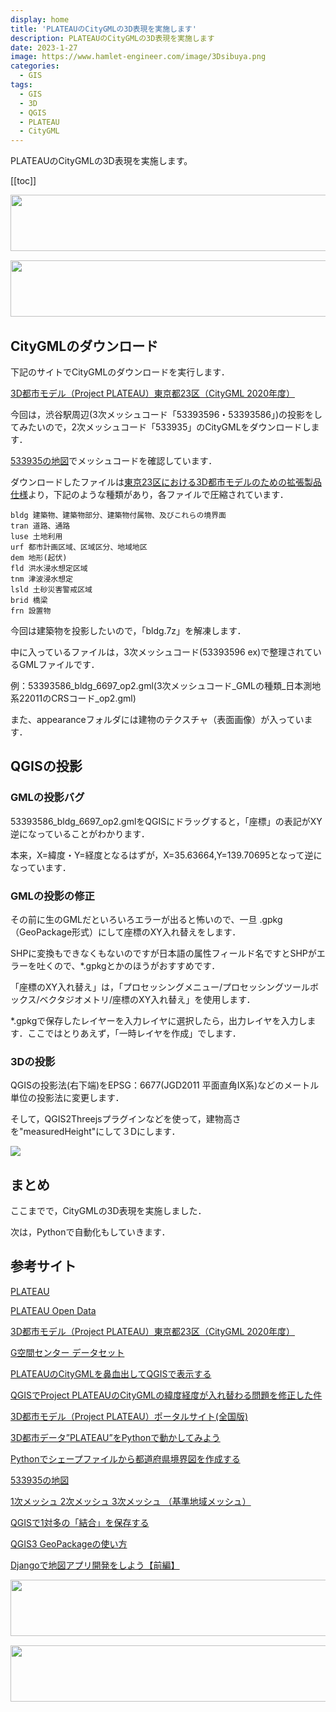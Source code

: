 ```yaml
---
display: home
title: 'PLATEAUのCityGMLの3D表現を実施します'
description: PLATEAUのCityGMLの3D表現を実施します
date: 2023-1-27
image: https://www.hamlet-engineer.com/image/3Dsibuya.png
categories: 
  - GIS
tags:
  - GIS
  - 3D
  - QGIS
  - PLATEAU
  - CityGML
---
```


<!-- https://www.hamlet-engineer.com -->
PLATEAUのCityGMLの3D表現を実施します。

<!-- more -->

<ClientOnly>
  <CallInArticleAdsense />
</ClientOnly>

[[toc]]

<!-- TechAcademy -->
<a href="//af.moshimo.com/af/c/click?a_id=2604050&p_id=1555&pc_id=2816&pl_id=29835&guid=ON" rel="nofollow" referrerpolicy="no-referrer-when-downgrade"><img src="//image.moshimo.com/af-img/0866/000000029835.jpg" width="728" height="90" style="border:none;"></a><img src="//i.moshimo.com/af/i/impression?a_id=2604050&p_id=1555&pc_id=2816&pl_id=29835" width="1" height="1" style="border:none;">

<!-- テックキャンプ -->
<a href="//af.moshimo.com/af/c/click?a_id=2641145&p_id=1770&pc_id=3386&pl_id=25847&guid=ON" rel="nofollow" referrerpolicy="no-referrer-when-downgrade"><img src="//image.moshimo.com/af-img/1115/000000025847.png" width="728" height="90" style="border:none;"></a><img src="//i.moshimo.com/af/i/impression?a_id=2641145&p_id=1770&pc_id=3386&pl_id=25847" width="1" height="1" style="border:none;">


## CityGMLのダウンロード
下記のサイトでCityGMLのダウンロードを実行します．

[3D都市モデル（Project PLATEAU）東京都23区（CityGML 2020年度）](https://www.geospatial.jp/ckan/dataset/plateau)

今回は，渋谷駅周辺(3次メッシュコード「53393596・53393586」)の投影をしてみたいので，2次メッシュコード「533935」のCityGMLをダウンロードします．

[533935の地図](http://gonhana.sakura.ne.jp/tanpopo2015/meshmap/tokyo/533935.html)でメッシュコードを確認しています．

ダウンロードしたファイルは[東京23区における3D都市モデルのための拡張製品仕様](https://www.geospatial.jp/ckan/dataset/plateau-tokyo23ku-citygml-2020/resource/e5edb01e-8e87-4540-a64e-53dcc0f31f43?inner_span=True)より，下記のような種類があり，各ファイルで圧縮されています．
```
bldg 建築物、建築物部分、建築物付属物、及びこれらの境界面 
tran 道路、通路
luse 土地利用
urf 都市計画区域、区域区分、地域地区
dem 地形(起伏)
fld 洪水浸水想定区域
tnm 津波浸水想定 
lsld 土砂災害警戒区域 
brid 橋梁
frn 設置物
```

今回は建築物を投影したいので，「bldg.7z」を解凍します．

中に入っているファイルは，3次メッシュコード(53393596 ex)で整理されているGMLファイルです．

例：53393586_bldg_6697_op2.gml(3次メッシュコード_GMLの種類_日本測地系22011のCRSコード_op2.gml)

また、appearanceフォルダには建物のテクスチャ（表面画像）が入っています．

## QGISの投影

### GMLの投影バグ
53393586_bldg_6697_op2.gmlをQGISにドラッグすると，「座標」の表記がXY逆になっていることがわかります．

本来，X=緯度・Y=経度となるはずが，X=35.63664,Y=139.70695となって逆になっています．

### GMLの投影の修正
その前に生のGMLだといろいろエラーが出ると怖いので、一旦 .gpkg（GeoPackage形式）にして座標のXY入れ替えをします．

SHPに変換もできなくもないのですが日本語の属性フィールド名ですとSHPがエラーを吐くので、*.gpkgとかのほうがおすすめです．

「座標のXY入れ替え」は，「プロセッシングメニュー/プロセッシングツールボックス/ベクタジオメトリ/座標のXY入れ替え」を使用します．

*.gpkgで保存したレイヤーを入力レイヤに選択したら，出力レイヤを入力します．ここではとりあえず，「一時レイヤを作成」でします．

### 3Dの投影
QGISの投影法(右下端)をEPSG：6677(JGD2011 平面直角ⅠX系)などのメートル単位の投影法に変更します．

そして，QGIS2Threejsプラグインなどを使って，建物高さを"measuredHeight"にして３Dにします．

![](image/3Dsibuya.png)

## まとめ
ここまでで，CityGMLの3D表現を実施しました．

次は，Pythonで自動化もしていきます．

## 参考サイト
[PLATEAU](https://www.mlit.go.jp/plateau/)

[PLATEAU Open Data](https://www.mlit.go.jp/plateau/opendata/)

[3D都市モデル（Project PLATEAU）東京都23区（CityGML 2020年度）](https://www.geospatial.jp/ckan/dataset/plateau-tokyo23ku-citygml-2020)

[G空間センター データセット](https://www.geospatial.jp/ckan/dataset)

[PLATEAUのCityGMLを鼻血出してQGISで表示する](https://qiita.com/Yfuruchin/items/aa3a847db26c7f378d6e)

[QGISでProject PLATEAUのCityGMLの緯度経度が入れ替わる問題を修正した件](https://zenn.dev/mugwort_rc/articles/34a427a9394580)

[3D都市モデル（Project PLATEAU）ポータルサイト(全国版)](https://www.geospatial.jp/ckan/dataset/plateau)

[3D都市データ”PLATEAU”をPythonで動かしてみよう](https://enjoyworks.jp/tech-blog/7352)

[Pythonでシェープファイルから都道府県境界図を作成する](https://irukanobox.blogspot.com/2020/01/python.html)

[533935の地図](http://gonhana.sakura.ne.jp/tanpopo2015/meshmap/tokyo/533935.html)

[1次メッシュ 2次メッシュ 3次メッシュ （基準地域メッシュ）](http://www.nilim.go.jp/lab/bcg/siryou/tnn/tnn0574pdf/ks057408.pdf)

[QGISで1対多の「結合」を保存する](https://erickndava.github.io/hands-on/2018/06/15/when-a-relate-wont-do/)

[QGIS3 GeoPackageの使い方](https://chiakikun.hatenadiary.com/entry/2018/10/04/235614)

[Djangoで地図アプリ開発をしよう【前編】](https://note.com/shinya_hd/n/n8de567cd82a4)



<!-- TechAcademy -->
<a href="//af.moshimo.com/af/c/click?a_id=2604050&p_id=1555&pc_id=2816&pl_id=29835&guid=ON" rel="nofollow" referrerpolicy="no-referrer-when-downgrade"><img src="//image.moshimo.com/af-img/0866/000000029835.jpg" width="728" height="90" style="border:none;"></a><img src="//i.moshimo.com/af/i/impression?a_id=2604050&p_id=1555&pc_id=2816&pl_id=29835" width="1" height="1" style="border:none;">

<!-- テックキャンプ -->
<a href="//af.moshimo.com/af/c/click?a_id=2641145&p_id=1770&pc_id=3386&pl_id=25847&guid=ON" rel="nofollow" referrerpolicy="no-referrer-when-downgrade"><img src="//image.moshimo.com/af-img/1115/000000025847.png" width="728" height="90" style="border:none;"></a><img src="//i.moshimo.com/af/i/impression?a_id=2641145&p_id=1770&pc_id=3386&pl_id=25847" width="1" height="1" style="border:none;">

<ClientOnly>
  <CallInArticleAdsense />
</ClientOnly>

